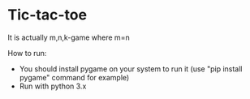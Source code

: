 # Tic-tac-toe
It is actually m,n,k-game where m=n

How to run:
* You should install pygame on your system to run it (use "pip install pygame" command for example)
* Run with python 3.x
